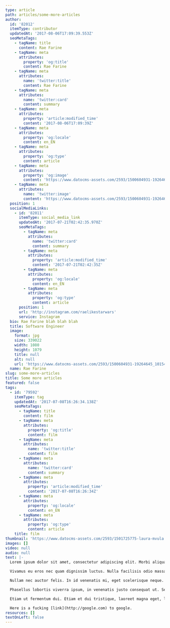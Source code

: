 ```yaml
---
type: article
path: articles/some-more-articles
author:
  id: '82012'
  itemType: contributor
  updatedAt: '2017-08-06T17:09:39.553Z'
  seoMetaTags:
    - tagName: title
      content: Rae Farine
    - tagName: meta
      attributes:
        property: 'og:title'
        content: Rae Farine
    - tagName: meta
      attributes:
        name: 'twitter:title'
        content: Rae Farine
    - tagName: meta
      attributes:
        name: 'twitter:card'
        content: summary
    - tagName: meta
      attributes:
        property: 'article:modified_time'
        content: '2017-08-06T17:09:39Z'
    - tagName: meta
      attributes:
        property: 'og:locale'
        content: en_EN
    - tagName: meta
      attributes:
        property: 'og:type'
        content: article
    - tagName: meta
      attributes:
        property: 'og:image'
        content: 'https://www.datocms-assets.com/2593/1500604931-19264645_10154451439071090_7695748603118577573_o.jpg?'
    - tagName: meta
      attributes:
        name: 'twitter:image'
        content: 'https://www.datocms-assets.com/2593/1500604931-19264645_10154451439071090_7695748603118577573_o.jpg?'
  position: 1
  socialMediaLinks:
    - id: '82011'
      itemType: social_media_link
      updatedAt: '2017-07-21T02:42:35.970Z'
      seoMetaTags:
        - tagName: meta
          attributes:
            name: 'twitter:card'
            content: summary
        - tagName: meta
          attributes:
            property: 'article:modified_time'
            content: '2017-07-21T02:42:35Z'
        - tagName: meta
          attributes:
            property: 'og:locale'
            content: en_EN
        - tagName: meta
          attributes:
            property: 'og:type'
            content: article
      position: 1
      url: 'http://instagram.com/raelikestarwars'
      service: Instagram
  bio: Rae Farine blah blah blah
  title: Software Engineer
  image:
    format: jpg
    size: 339022
    width: 1080
    height: 1079
    title: null
    alt: null
    url: 'https://www.datocms-assets.com/2593/1500604931-19264645_10154451439071090_7695748603118577573_o.jpg?'
  name: Rae Farine
slug: some-more-articles
title: Some more articles
featured: false
tags:
  - id: '79592'
    itemType: tag
    updatedAt: '2017-07-08T16:26:34.138Z'
    seoMetaTags:
      - tagName: title
        content: film
      - tagName: meta
        attributes:
          property: 'og:title'
          content: film
      - tagName: meta
        attributes:
          name: 'twitter:title'
          content: film
      - tagName: meta
        attributes:
          name: 'twitter:card'
          content: summary
      - tagName: meta
        attributes:
          property: 'article:modified_time'
          content: '2017-07-08T16:26:34Z'
      - tagName: meta
        attributes:
          property: 'og:locale'
          content: en_EN
      - tagName: meta
        attributes:
          property: 'og:type'
          content: article
    title: film
thumbnail: 'https://www.datocms-assets.com/2593/1501725775-laura-mvula.png?'
images: []
video: null
audio: null
text: |-
  Lorem ipsum dolor sit amet, consectetur adipiscing elit. Morbi aliquam urna urna, vitae mollis urna tincidunt et. Cras eleifend faucibus tempor. Mauris ultrices sit amet orci eget vehicula. Vestibulum facilisis velit tortor, et congue ex vestibulum vel. Etiam non dignissim lectus, et tincidunt sapien. Cras sagittis odio urna, bibendum interdum nisl egestas vitae. In pellentesque, nibh eu luctus auctor, velit elit molestie nisl, pretium venenatis leo odio id velit. In hac habitasse platea dictumst. Sed non tempus neque.

  Vivamus eu eros nec quam dignissim luctus. Nulla facilisis odio massa, et aliquam est porttitor in. Donec ac fringilla enim, eu vestibulum lectus. Proin bibendum nec nisi a fermentum. Aenean mattis, lacus non accumsan sodales, orci lacus maximus arcu, et posuere diam massa ac nibh. Integer sagittis, lacus in finibus congue, augue lacus sagittis enim, sit amet finibus nisl massa a neque. Donec eleifend interdum eros id varius. Duis cursus lorem vel mauris semper, eu bibendum urna luctus. Praesent elit massa, vehicula vel nisi vitae, pharetra mollis mi. Sed convallis, urna ac aliquam elementum, ipsum leo pretium sem, et hendrerit arcu tortor in odio. Curabitur pellentesque faucibus suscipit. Donec eget ipsum eget urna gravida accumsan nec ac arcu. Morbi vel ante vulputate, pretium nisi et, imperdiet nunc.

  Nullam nec auctor felis. In id venenatis mi, eget scelerisque neque. Curabitur vitae convallis felis. In faucibus eleifend rutrum. Mauris porttitor elementum nibh. Etiam vitae mattis justo. Donec laoreet elit auctor est tempus finibus. Nam a egestas massa. Class aptent taciti sociosqu ad litora torquent per conubia nostra, per inceptos himenaeos. Maecenas id turpis et felis imperdiet cursus. Integer in condimentum magna. Praesent purus libero, maximus at auctor aliquet, interdum quis lacus. Vestibulum enim arcu, scelerisque sed venenatis porttitor, egestas quis urna. Etiam luctus ex odio, eu commodo tellus laoreet eget. Mauris consequat pretium tortor, nec pulvinar nunc dapibus ac. Vestibulum quis quam orci.

  Phasellus lobortis viverra ipsum, in venenatis justo consequat ut. Sed nisl lacus, ultricies eu est quis, tincidunt pharetra lorem. Praesent varius imperdiet laoreet. Vivamus viverra ipsum sed diam placerat malesuada. Sed vehicula at urna sed dapibus. Ut vitae est maximus, accumsan quam sit amet, mattis purus. Vestibulum eget est vulputate mauris hendrerit auctor quis quis lectus.

  Etiam ut fermentum dui. Etiam et dui tristique, laoreet magna eget, lacinia elit. Nulla id arcu tortor. Proin vulputate eros vel tortor bibendum porta in et lectus. Mauris ut orci eget tellus bibendum porta. Integer tristique lorem eros, vitae luctus libero posuere ut. Aenean at turpis sagittis, varius velit eget, feugiat neque. Proin euismod urna vel magna sodales, et iaculis erat rhoncus. Phasellus venenatis, leo a aliquam mattis, odio nisi blandit purus, eget luctus nisl nibh id tortor. In non viverra dui.

  Here is a fucking [link](http://google.com) to google.
resources: []
textOnLeft: false
---
```


